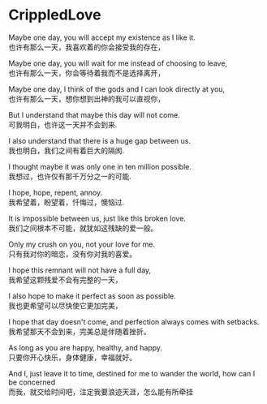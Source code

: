 # CrippledLove
Maybe one day, you will accept my existence as I like it.  
也许有那么一天，我喜欢着的你会接受我的存在，

Maybe one day, you will wait for me instead of choosing to leave,  
也许有那么一天，你会等待着我而不是选择离开，

Maybe one day, I think of the gods and I can look directly at you,  
也许有那么一天，想你想到出神的我可以直视你，

But I understand that maybe this day will not come.   
可我明白，也许这一天并不会到来. 

I also understand that there is a huge gap between us.  
我也明白，我们之间有着巨大的隔阂.

I thought maybe it was only one in ten million possible.  
我想过，也许仅有那千万分之一的可能.

I hope, hope, repent, annoy.  
我希望着，盼望着，忏悔过，懊恼过.

It is impossible between us, just like this broken love.  
我们之间根本不可能，就犹如这残缺的爱一般。

Only my crush on you, not your love for me.  
只有我对你的暗恋，没有你对我的喜爱。

I hope this remnant will not have a full day,  
我希望这颗残爱不会有完整的一天，

I also hope to make it perfect as soon as possible.  
我也更希望可以尽快使它更加完美，

I hope that day doesn't come, and perfection always comes with setbacks.  
我希望那天不会到来，完美总是伴随着挫折。

As long as you are happy, healthy, and happy.  
只要你开心快乐，身体健康，幸福就好。

And I, just leave it to time, destined for me to wander the world, how can I be concerned  
而我，就交给时间吧，注定我要浪迹天涯，怎么能有所牵挂

